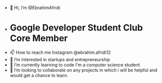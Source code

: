 - 👋 Hi, I’m @EbrahimAfridi
- # Google Developer Student Club Core Member
- 📫 How to reach me Instagram @ebrahim.afridi12
- 👀 I’m interested in startups and entrepreneurship
- 🌱 I’m currently learning to code I'm a computer science student
- 💞️ I’m looking to collaborate on any projects in which i will be helpful and would get a chance to learn.



<!---
EbrahimAfridi/EbrahimAfridi is a ✨ special ✨ repository because its `README.md` (this file) appears on your GitHub profile.
You can click the Preview link to take a look at your changes.
--->
